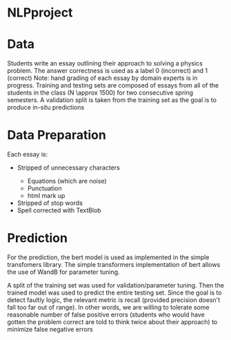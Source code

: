 # NLPproject

# Data

Students write an essay outlining their approach to solving a physics problem. The answer correctness is used as a label 0 (incorrect) and 1 (correct)
Note: hand grading of each essay by domain experts is in progress. Training and testing sets are composed of essays from all of the students in the class (N \approx 1500)
for two consecutive spring semesters. A validation split is taken from the training set as the goal is to produce in-situ predictions

# Data Preparation

Each essay is:

<ul>
  <li> Stripped of unnecessary characters </li> 
      <ul>
        <li> Equations (which are noise) </li>
        <li> Punctuation </li>
        <li> html mark up </li>
      </ul>     
  <li> Stripped of stop words </li>
  <li> Spell corrected with TextBlob </li>
</ul>

# Prediction

For the prediction, the bert model is used as implemented in the simple transfomers library. The simple transformers implementation of bert allows the use of WandB for
parameter tuning.

A split of the training set was used for validation/parameter tuning. Then the trained model was used to predict the entire testing set. Since the goal is to detect 
faultly logic, the relevant metric is recall (provided precision doesn't fall too far out of range). In other words, we are willing to tolerate some reasonable number
of false positive errors (students who would have gotten the problem correct are told to think twice about their approach) to minimize false negative errors
